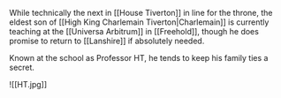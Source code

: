 While technically the next in [[House Tiverton]] in line for the throne, the eldest son of [[High King Charlemain Tiverton|Charlemain]] is currently teaching at the [[Universa Arbitrum]] in [[Freehold]], though he does promise to return to [[Lanshire]] if absolutely needed.  

Known at the school as Professor HT, he tends to keep his family ties a secret.

![[HT.jpg]]